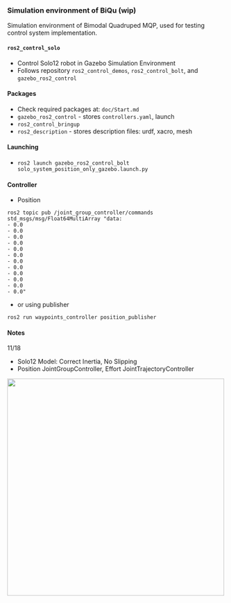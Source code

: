 ### Simulation environment of BiQu (wip)
Simulation environment of Bimodal Quadruped MQP, used for testing control system implementation.

#### `ros2_control_solo` 
* Control Solo12 robot in Gazebo Simulation Environment
* Follows repository `ros2_control_demos`, `ros2_control_bolt`, and `gazebo_ros2_control`

#### Packages
* Check required packages at: `doc/Start.md`
* `gazebo_ros2_control` - stores `controllers.yaml`, launch
* `ros2_control_bringup`
* `ros2_description` - stores description files: urdf, xacro, mesh

#### Launching 
* `ros2 launch gazebo_ros2_control_bolt solo_system_position_only_gazebo.launch.py`

#### Controller
* Position
```
ros2 topic pub /joint_group_controller/commands std_msgs/msg/Float64MultiArray "data:
- 0.0
- 0.0
- 0.0
- 0.0
- 0.0
- 0.0
- 0.0
- 0.0
- 0.0
- 0.0
- 0.0
- 0.0"
```

* or using publisher
```
ros2 run waypoints_controller position_publisher
```


#### Notes
11/18
* Solo12 Model: Correct Inertia, No Slipping
* Position JointGroupController, Effort JointTrajectoryController
<img src="https://i.postimg.cc/2jtcdKqW/solo-upright.png" width="500">
